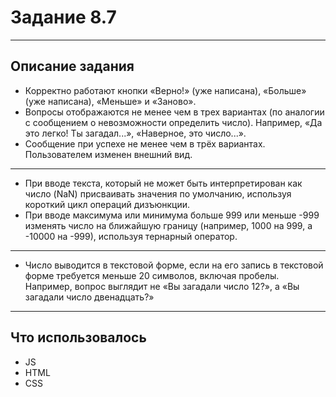 # Задание 8.7
---------

## Описание задания
   - Корректно работают кнопки «Верно!» (уже написана), «Больше» (уже написана), «Меньше» и «Заново».
   - Вопросы отображаются не менее чем в трех вариантах (по аналогии с сообщением о невозможности определить число). Например, «Да это легко! Ты загадал...», «Наверное, это число...».
- Сообщение при успехе не менее чем в трёх вариантах. Пользователем изменен внешний вид.
----------------
-   При вводе текста, который не может быть интерпретирован как число (NaN) присваивать значения по умолчанию, используя короткий цикл операций дизъюнкции.
-    При вводе максимума или минимума больше 999 или меньше -999 изменять число на ближайшую границу (например, 1000 на 999, а -10000 на -999), используя тернарный оператор.
-----------
- Число выводится в текстовой форме, если на его запись в текстовой форме требуется меньше 20 символов, включая пробелы. Например, вопрос выглядит не «Вы загадали число 12?», а «Вы загадали число двенадцать?»
----------

## Что использовалось
 - JS
 - HTML
 - CSS